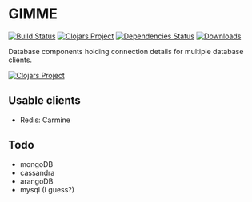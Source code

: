 # GIMME
[![Build Status](https://travis-ci.org/meandor/gimme.svg?branch=master)](https://travis-ci.org/meandor/gimme)
[![Clojars Project](https://img.shields.io/clojars/v/com.github.meandor/gimme.svg)](https://clojars.org/com.github.meandor/gimme)
[![Dependencies Status](https://jarkeeper.com/meandor/gimme/status.svg)](https://jarkeeper.com/meandor/gimme)
[![Downloads](https://jarkeeper.com/meandor/gimme/downloads.svg)](https://jarkeeper.com/meandor/gimme)

Database components holding connection details for multiple
database clients.

[![Clojars Project](http://clojars.org/com.github.meandor/gimme/latest-version.svg)](https://clojars.org/com.github.meandor/gimme)

## Usable clients
- Redis: Carmine

## Todo
- mongoDB
- cassandra
- arangoDB
- mysql (I guess?)